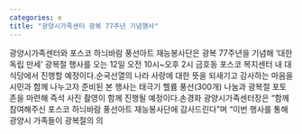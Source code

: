 ```yaml
---
categories: e
title: "광양시가족센터 광복 77주년 기념행사"
---
```

광양시가족센터와 포스코 하늬바람 풍선아트 재능봉사단은 광복 77주년을 기념해 ‘대한독립 만세’ 광복절 행사를 오는 12일 오전 10시~오후 2시 금호동 포스코 복지센터 내 대식당에서 진행할 예정이다.순국선열의 나라 사랑에 대한 뜻을 되새기고 감사하는 마음을 시민과 함께 나누고자 준비된 본 행사는 태극기 헬륨 풍선(300개) 나눔과 광복절 포토존을 마련해 즉석 사진 촬영이 함께 진행될 예정이다.손경화 광양시가족센터장은 “함께 참여해주신 포스코 하늬바람 풍선아트 재능봉사단에 감사드린다”며 “이번 행사를 통해 광양시 가족들이 광복절의 의